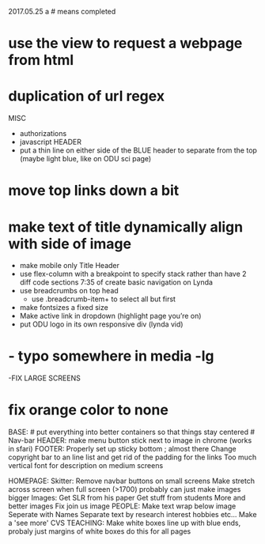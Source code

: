 2017.05.25 
a # means completed 
# use the view to request a webpage from html
# duplication of url regex
MISC
- authorizations
- javascript
HEADER
- put a thin line on either side of the BLUE header to separate from the top (maybe light blue, like on ODU sci page)
# move top links down a bit
# make text of title dynamically align with side of image
- make mobile only Title Header
- use flex-column with a breakpoint to specify stack rather than have 2 diff code sections 7:35 of create basic navigation on Lynda
- use breadcrumbs on top head
	- use .breadcrumb-item+ to select all but first
- make fontsizes a fixed size
- Make active link in dropdown (highlight page you’re on)
- put ODU logo in its own responsive div (lynda vid)

# - typo somewhere in media -lg
-FIX LARGE SCREENS
# fix orange color to none

BASE:
	# put everything into better containers so that things stay centered
	# Nav-bar
HEADER:
	make menu button stick next to image in chrome (works in sfari)	
FOOTER:
   Properly set up sticky bottom ; almost there
   Change copyright bar to an line list and get rid of the padding for the links
   Too much vertical font for description on medium screens 
 
HOMEPAGE:
	Skitter:
		Remove navbar buttons on small screens
		Make stretch across screen when full screen (>1700)	
			probably can just make images bigger
		Images:
			Get SLR from his paper
			Get stuff from students
			More and better images
			Fix join us image
PEOPLE:
	Make text wrap below image
	Seperate with Names
	Separate text by research interest hobbies etc...
	Make a 'see more'
	CVS
TEACHING:
	Make white boxes line up with blue ends, probaly just margins of white boxes
	do this for all pages
